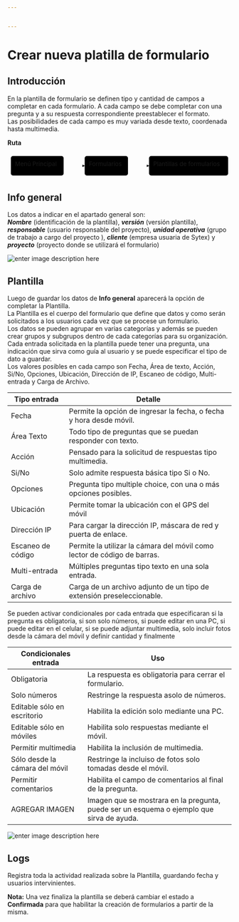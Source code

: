 ```yaml
---


---
```


<h1 id="crear-nueva-platilla-de-formulario">Crear nueva platilla de formulario</h1>
<h2 id="introducción">Introducción</h2>
<p>En la plantilla de formulario se definen tipo y cantidad de campos a completar en cada formulario. A cada campo se debe completar con una pregunta y a su respuesta correspondiente preestablecer el formato.<br>
Las posibilidades de cada campo es muy variada desde texto, coordenada hasta multimedia.</p>
<p><strong>Ruta</strong></p>
<div class="mermaid"><svg xmlns="http://www.w3.org/2000/svg" id="mermaid-svg-KhnOIH7fBhF6E96A" width="100%" style="max-width: 531.6875px;" viewBox="0 0 531.6875 62"><g transform="translate(-12, -12)"><g class="output"><g class="clusters"></g><g class="edgePaths"><g class="edgePath" style="opacity: 1;"><path class="path" d="M145.234375,43L170.234375,43L195.234375,43" marker-end="url(#arrowhead6924)" style="fill:none"></path><defs><marker id="arrowhead6924" viewBox="0 0 10 10" refX="9" refY="5" markerUnits="strokeWidth" markerWidth="8" markerHeight="6" orient="auto"><path d="M 0 0 L 10 5 L 0 10 z" class="arrowheadPath" style="stroke-width: 1; stroke-dasharray: 1, 0;"></path></marker></defs></g><g class="edgePath" style="opacity: 1;"><path class="path" d="M297.96875,43L322.96875,43L347.96875,43" marker-end="url(#arrowhead6925)" style="fill:none"></path><defs><marker id="arrowhead6925" viewBox="0 0 10 10" refX="9" refY="5" markerUnits="strokeWidth" markerWidth="8" markerHeight="6" orient="auto"><path d="M 0 0 L 10 5 L 0 10 z" class="arrowheadPath" style="stroke-width: 1; stroke-dasharray: 1, 0;"></path></marker></defs></g></g><g class="edgeLabels"><g class="edgeLabel" transform="" style="opacity: 1;"><g transform="translate(0,0)" class="label"><foreignObject width="0" height="0"><div xmlns="http://www.w3.org/1999/xhtml" style="display: inline-block; white-space: nowrap;"><span class="edgeLabel"></span></div></foreignObject></g></g><g class="edgeLabel" transform="" style="opacity: 1;"><g transform="translate(0,0)" class="label"><foreignObject width="0" height="0"><div xmlns="http://www.w3.org/1999/xhtml" style="display: inline-block; white-space: nowrap;"><span class="edgeLabel"></span></div></foreignObject></g></g></g><g class="nodes"><g class="node" id="A" transform="translate(82.6171875,43)" style="opacity: 1;"><rect rx="5" ry="5" x="-62.6171875" y="-23" width="125.234375" height="46"></rect><g class="label" transform="translate(0,0)"><g transform="translate(-52.6171875,-13)"><foreignObject width="105.234375" height="26"><div xmlns="http://www.w3.org/1999/xhtml" style="display: inline-block; white-space: nowrap;">Menú Principal</div></foreignObject></g></g></g><g class="node" id="B" transform="translate(246.6015625,43)" style="opacity: 1;"><rect rx="5" ry="5" x="-51.3671875" y="-23" width="102.734375" height="46"></rect><g class="label" transform="translate(0,0)"><g transform="translate(-41.3671875,-13)"><foreignObject width="82.734375" height="26"><div xmlns="http://www.w3.org/1999/xhtml" style="display: inline-block; white-space: nowrap;">Formularios</div></foreignObject></g></g></g><g class="node" id="C" transform="translate(441.828125,43)" style="opacity: 1;"><rect rx="5" ry="5" x="-93.859375" y="-23" width="187.71875" height="46"></rect><g class="label" transform="translate(0,0)"><g transform="translate(-83.859375,-13)"><foreignObject width="167.71875" height="26"><div xmlns="http://www.w3.org/1999/xhtml" style="display: inline-block; white-space: nowrap;">Plantillas de formularios</div></foreignObject></g></g></g></g></g></g></svg></div>
<h2 id="info-general">Info general</h2>
<p>Los datos a indicar en el apartado general son:<br>
<em><strong>Nombre</strong></em> (identificación de la plantilla), <em><strong>versión</strong></em> (versión plantilla), <em><strong>responsable</strong></em> (usuario responsable del proyecto), <em><strong>unidad operativa</strong></em> (grupo de trabajo a cargo del proyecto ), <em><strong>cliente</strong></em> (empresa usuaria de Sytex) y <em><strong>proyecto</strong></em> (proyecto donde se utilizará el formulario)</p>
<p><img src="https://lh3.googleusercontent.com/1YSdDxkGCXe1HDNFwo45_l5cgsXEqh9eVzObLEyZrMBiI12kh1dIFxDyoGnkQVjCGXF-rrsrs0c" alt="enter image description here" title="Plantilla Formulario"></p>
<h2 id="plantilla">Plantilla</h2>
<p>Luego de guardar los datos de <strong>Info general</strong> aparecerá la opción de completar la Plantilla.<br>
La Plantilla es el cuerpo del formulario que define que datos y como serán  solicitados a los usuarios cada vez que se procese un formulario.<br>
Los datos se pueden agrupar en varias categorías y además se pueden crear grupos y subgrupos dentro de cada categorías para su organización.<br>
Cada entrada solicitada en la plantilla puede tener una pregunta, una indicación que sirva como guía al usuario y se puede especificar el tipo de dato a guardar.<br>
Los valores posibles en cada campo son Fecha, Área de texto, Acción, Si/No, Opciones, Ubicación, Dirección de IP, Escaneo de código, Multi-entrada y Carga de Archivo.</p>

<table>
<thead>
<tr>
<th>Tipo entrada</th>
<th>Detalle</th>
</tr>
</thead>
<tbody>
<tr>
<td>Fecha</td>
<td>Permite la opción de ingresar la fecha, o fecha y hora desde móvil.</td>
</tr>
<tr>
<td>Área Texto</td>
<td>Todo tipo de preguntas que se puedan responder con texto.</td>
</tr>
<tr>
<td>Acción</td>
<td>Pensado para la solicitud de respuestas tipo multimedia.</td>
</tr>
<tr>
<td>Si/No</td>
<td>Solo admite respuesta básica tipo Si o No.</td>
</tr>
<tr>
<td>Opciones</td>
<td>Pregunta tipo multiple choice, con una o más opciones posibles.</td>
</tr>
<tr>
<td>Ubicación</td>
<td>Permite tomar la ubicación con el GPS del móvil</td>
</tr>
<tr>
<td>Dirección IP</td>
<td>Para cargar la dirección IP, máscara de red  y puerta de enlace.</td>
</tr>
<tr>
<td>Escaneo de código</td>
<td>Permite la utilizar la cámara del móvil como lector de código de barras.</td>
</tr>
<tr>
<td>Multi-entrada</td>
<td>Múltiples preguntas tipo texto en una sola entrada.</td>
</tr>
<tr>
<td>Carga de archivo</td>
<td>Carga de un archivo adjunto de un tipo de extensión preseleccionable.</td>
</tr>
</tbody>
</table><p>Se pueden activar condicionales por cada entrada que especificaran si la pregunta es obligatoria, si son solo números, si puede editar en una PC, si puede editar en el celular, si se puede adjuntar multimedia, solo incluir fotos desde la cámara del móvil y definir cantidad y finalmente</p>

<table>
<thead>
<tr>
<th>Condicionales entrada</th>
<th>Uso</th>
</tr>
</thead>
<tbody>
<tr>
<td>Obligatoria</td>
<td>La respuesta es obligatoria para cerrar el formulario.</td>
</tr>
<tr>
<td>Solo números</td>
<td>Restringe la respuesta asolo de números.</td>
</tr>
<tr>
<td>Editable sólo en escritorio</td>
<td>Habilita la edición solo mediante una PC.</td>
</tr>
<tr>
<td>Editable sólo en móviles</td>
<td>Habilita solo respuestas mediante el móvil.</td>
</tr>
<tr>
<td>Permitir multimedia</td>
<td>Habilita la inclusión de multimedia.</td>
</tr>
<tr>
<td>Sólo desde la cámara del móvil</td>
<td>Restringe la incluiso de fotos solo tomadas desde el móvil.</td>
</tr>
<tr>
<td>Permitir comentarios</td>
<td>Habilita el campo de comentarios al final de la pregunta.</td>
</tr>
<tr>
<td>AGREGAR IMAGEN</td>
<td>Imagen que se mostrara en la pregunta, puede ser un esquema o ejemplo que sirva de ayuda.</td>
</tr>
</tbody>
</table><p><img src="https://lh3.googleusercontent.com/jH43PtvGJvdDxTwOp9KaGGTXRYC9cIK25x1g4cGtZEpgLgOES8jnnj803yYVISUtzSkI-AyfIYw" alt="enter image description here" title="Plantilla Formulario - Plantilla"></p>
<h2 id="logs">Logs</h2>
<p>Registra toda la actividad realizada sobre la Plantilla, guardando fecha y usuarios intervinientes.</p>
<p><strong>Nota:</strong> Una vez finaliza la plantilla se deberá cambiar el estado a <strong>Confirmada</strong> para que habilitar la creación de formularios a partir de la misma.</p>

